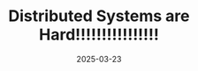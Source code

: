 ---
title: Distributed Systems are Hard!!!!!!!!!!!!!!!!
date: 2025-03-23
tags: [cisco meraki, professional project, gitlab]
excerpt: My experience turning our 1 measily Gitlab Server into a full blow, professional, powerhouse HA setup
---